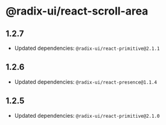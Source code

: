 # @radix-ui/react-scroll-area

## 1.2.7

- Updated dependencies: `@radix-ui/react-primitive@2.1.1`

## 1.2.6

- Updated dependencies: `@radix-ui/react-presence@1.1.4`

## 1.2.5

- Updated dependencies: `@radix-ui/react-primitive@2.1.0`
